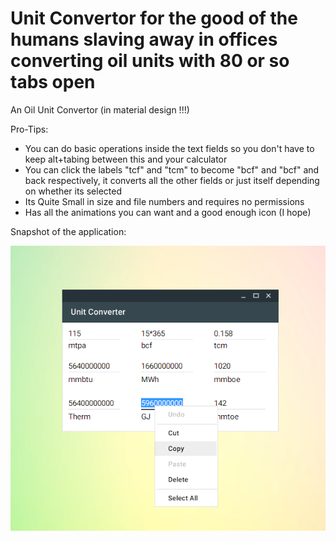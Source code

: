 # Unit Convertor for the good of the humans slaving away in offices converting oil units with 80 or so tabs open
An Oil Unit Convertor (in material design !!!)


Pro-Tips:
  - You can do basic operations inside the text fields so you don't have to keep alt+tabing between this and your calculator
  - You can click the labels "tcf" and "tcm" to become "bcf" and "bcf" and back respectively, it converts all the other fields or just itself depending on whether its selected
  - Its Quite Small in size and file numbers and requires no permissions
  - Has all the animations you can want and a good enough icon (I hope)
  
  
  
  Snapshot of the application: 
  
  
  
  ![alt text](Brief%20Snapshot.png)
